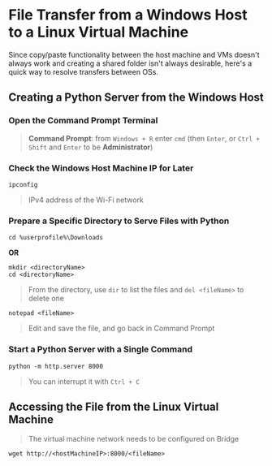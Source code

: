 




# File Transfer from a Windows Host to a Linux Virtual Machine



Since copy/paste functionality between the host machine and VMs doesn't always work and creating a shared folder isn't always desirable, here's a quick way to resolve transfers between OSs.




## Creating a Python Server from the Windows Host



### Open the Command Prompt Terminal
> **Command Prompt**: from `Windows + R` enter `cmd` (then `Enter`, or `Ctrl + Shift` and `Enter` to be **Administrator**)



### Check the Windows Host Machine IP for Later


```
ipconfig
```
> IPv4 address of the Wi-Fi network



### Prepare a Specific Directory to Serve Files with Python


```
cd %userprofile%\Downloads
```

**OR**

```
mkdir <directoryName>
cd <directoryName>
```
> From the directory, use `dir` to list the files and `del <fileName>` to delete one


```
notepad <fileName>
```
> Edit and save the file, and go back in Command Prompt


### Start a Python Server with a Single Command


```
python -m http.server 8000
```
> You can interrupt it with `Ctrl + C`



## Accessing the File from the Linux Virtual Machine
> The virtual machine network needs to be configured on Bridge


```
wget http://<hostMachineIP>:8000/<fileName>
```
